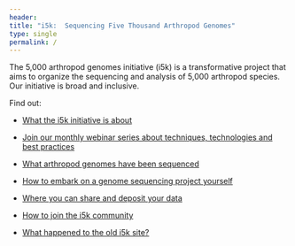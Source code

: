 ```yaml
---
header:
title: "i5k:  Sequencing Five Thousand Arthropod Genomes"
type: single
permalink: /
---
```


The 5,000 arthropod genomes initiative (i5k) is a transformative project that aims to organize the sequencing and analysis of 5,000 arthropod species. Our initiative is broad and inclusive.

<!---
Read our latest [news and updates](news/_posts).
--->
Find out:

- [What the i5k initiative is about](about)

- [Join our monthly webinar series about techniques, technologies and best practices](webinar)

- [What arthropod genomes have been sequenced](arthropod_genomes_v2)

- [How to embark on a genome sequencing project yourself](learn)

- [Where you can share and deposit your data](share)

- [How to join the i5k community](http://i5k.github.io/community)

- [What happened to the old i5k site?](archive)



